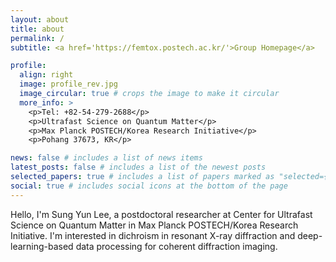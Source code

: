 ```yaml
---
layout: about
title: about
permalink: /
subtitle: <a href='https://femtox.postech.ac.kr/'>Group Homepage</a>

profile:
  align: right
  image: profile_rev.jpg
  image_circular: true # crops the image to make it circular
  more_info: >
    <p>Tel: +82-54-279-2688</p>
    <p>Ultrafast Science on Quantum Matter</p>
    <p>Max Planck POSTECH/Korea Research Initiative</p>
    <p>Pohang 37673, KR</p>

news: false # includes a list of news items
latest_posts: false # includes a list of the newest posts
selected_papers: true # includes a list of papers marked as "selected={true}"
social: true # includes social icons at the bottom of the page
---
```


Hello, I'm Sung Yun Lee, a postdoctoral researcher at Center for Ultrafast Science on Quantum Matter in Max Planck POSTECH/Korea Research Initiative.
I'm interested in dichroism in resonant X-ray diffraction and deep-learning-based data processing for coherent diffraction imaging.